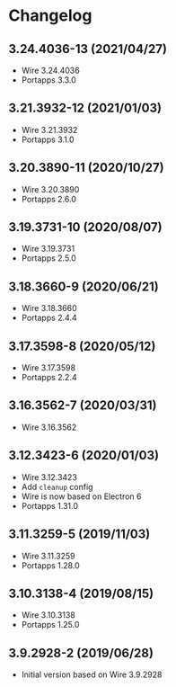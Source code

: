 # Changelog

## 3.24.4036-13 (2021/04/27)

* Wire 3.24.4036
* Portapps 3.3.0

## 3.21.3932-12 (2021/01/03)

* Wire 3.21.3932
* Portapps 3.1.0

## 3.20.3890-11 (2020/10/27)

* Wire 3.20.3890
* Portapps 2.6.0

## 3.19.3731-10 (2020/08/07)

* Wire 3.19.3731
* Portapps 2.5.0

## 3.18.3660-9 (2020/06/21)

* Wire 3.18.3660
* Portapps 2.4.4

## 3.17.3598-8 (2020/05/12)

* Wire 3.17.3598
* Portapps 2.2.4

## 3.16.3562-7 (2020/03/31)

* Wire 3.16.3562

## 3.12.3423-6 (2020/01/03)

* Wire 3.12.3423
* Add `cleanup` config
* Wire is now based on Electron 6
* Portapps 1.31.0

## 3.11.3259-5 (2019/11/03)

* Wire 3.11.3259
* Portapps 1.28.0

## 3.10.3138-4 (2019/08/15)

* Wire 3.10.3138
* Portapps 1.25.0

## 3.9.2928-2 (2019/06/28)

* Initial version based on Wire 3.9.2928
